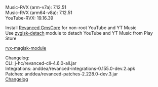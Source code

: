 Music-RVX (arm-v7a): 7.12.51  
Music-RVX (arm64-v8a): 7.12.51  
YouTube-RVX: 19.16.39  

Install [Revanced GmsCore](https://github.com/ReVanced/GmsCore/releases) for non-root YouTube and YT Music  
Use [zygisk-detach](https://github.com/j-hc/zygisk-detach) module to detach YouTube and YT Music from Play Store  

[rvx-magisk-module](https://github.com/LemonyOwO/rvx-magisk-module)  

Changelog:  
CLI: j-hc/revanced-cli-4.6.0-all.jar  
Integrations: anddea/revanced-integrations-0.155.0-dev.2.apk  
Patches: anddea/revanced-patches-2.228.0-dev.3.jar  
[Changelog](https://github.com/anddea/revanced-patches/releases/tag/vdev.3)  
